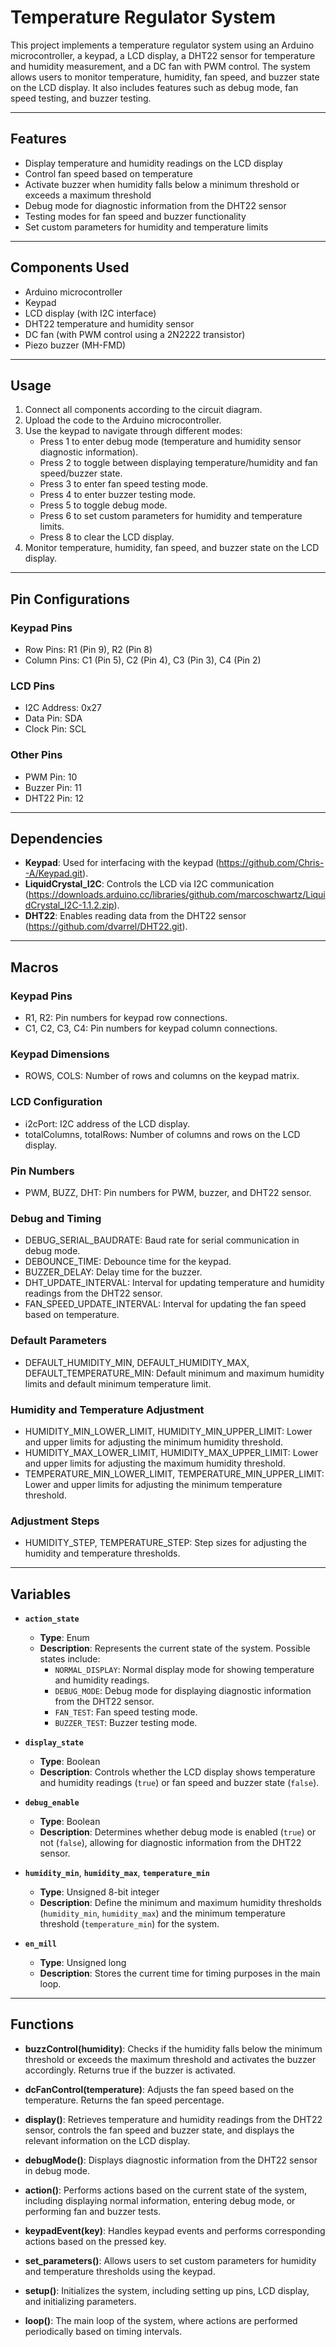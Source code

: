 # Temperature Regulator System

This project implements a temperature regulator system using an Arduino microcontroller, a keypad, a LCD display, a DHT22 sensor for temperature and humidity measurement, and a DC fan with PWM control. The system allows users to monitor temperature, humidity, fan speed, and buzzer state on the LCD display. It also includes features such as debug mode, fan speed testing, and buzzer testing.

---

## Features

- Display temperature and humidity readings on the LCD display
- Control fan speed based on temperature
- Activate buzzer when humidity falls below a minimum threshold or exceeds a maximum threshold
- Debug mode for diagnostic information from the DHT22 sensor
- Testing modes for fan speed and buzzer functionality
- Set custom parameters for humidity and temperature limits

---

## Components Used

- Arduino microcontroller
- Keypad
- LCD display (with I2C interface)
- DHT22 temperature and humidity sensor
- DC fan (with PWM control using a 2N2222 transistor)
- Piezo buzzer (MH-FMD)

---

## Usage

1. Connect all components according to the circuit diagram.
2. Upload the code to the Arduino microcontroller.
3. Use the keypad to navigate through different modes:
   - Press 1 to enter debug mode (temperature and humidity sensor diagnostic information).
   - Press 2 to toggle between displaying temperature/humidity and fan speed/buzzer state.
   - Press 3 to enter fan speed testing mode.
   - Press 4 to enter buzzer testing mode.
   - Press 5 to toggle debug mode.
   - Press 6 to set custom parameters for humidity and temperature limits.
   - Press 8 to clear the LCD display.
4. Monitor temperature, humidity, fan speed, and buzzer state on the LCD display.

---

## Pin Configurations

### Keypad Pins

- Row Pins: R1 (Pin 9), R2 (Pin 8)
- Column Pins: C1 (Pin 5), C2 (Pin 4), C3 (Pin 3), C4 (Pin 2)

### LCD Pins

- I2C Address: 0x27
- Data Pin: SDA
- Clock Pin: SCL

### Other Pins

- PWM Pin: 10
- Buzzer Pin: 11
- DHT22 Pin: 12

---

## Dependencies

- **Keypad**: Used for interfacing with the keypad (https://github.com/Chris--A/Keypad.git).
- **LiquidCrystal_I2C**: Controls the LCD via I2C communication (https://downloads.arduino.cc/libraries/github.com/marcoschwartz/LiquidCrystal_I2C-1.1.2.zip).
- **DHT22**: Enables reading data from the DHT22 sensor (https://github.com/dvarrel/DHT22.git).

---

## Macros

### Keypad Pins

- R1, R2: Pin numbers for keypad row connections.
- C1, C2, C3, C4: Pin numbers for keypad column connections.

### Keypad Dimensions

- ROWS, COLS: Number of rows and columns on the keypad matrix.

### LCD Configuration

- i2cPort: I2C address of the LCD display.
- totalColumns, totalRows: Number of columns and rows on the LCD display.

### Pin Numbers

- PWM, BUZZ, DHT: Pin numbers for PWM, buzzer, and DHT22 sensor.

### Debug and Timing

- DEBUG_SERIAL_BAUDRATE: Baud rate for serial communication in debug mode.
- DEBOUNCE_TIME: Debounce time for the keypad.
- BUZZER_DELAY: Delay time for the buzzer.
- DHT_UPDATE_INTERVAL: Interval for updating temperature and humidity readings from the DHT22 sensor.
- FAN_SPEED_UPDATE_INTERVAL: Interval for updating the fan speed based on temperature.

### Default Parameters

- DEFAULT_HUMIDITY_MIN, DEFAULT_HUMIDITY_MAX, DEFAULT_TEMPERATURE_MIN: Default minimum and maximum humidity limits and default minimum temperature limit.

### Humidity and Temperature Adjustment

- HUMIDITY_MIN_LOWER_LIMIT, HUMIDITY_MIN_UPPER_LIMIT: Lower and upper limits for adjusting the minimum humidity threshold.
- HUMIDITY_MAX_LOWER_LIMIT, HUMIDITY_MAX_UPPER_LIMIT: Lower and upper limits for adjusting the maximum humidity threshold.
- TEMPERATURE_MIN_LOWER_LIMIT, TEMPERATURE_MIN_UPPER_LIMIT: Lower and upper limits for adjusting the minimum temperature threshold.

### Adjustment Steps

- HUMIDITY_STEP, TEMPERATURE_STEP: Step sizes for adjusting the humidity and temperature thresholds.

---

## Variables

- **`action_state`**
  - **Type**: Enum
  - **Description**: Represents the current state of the system. Possible states include:
    - `NORMAL_DISPLAY`: Normal display mode for showing temperature and humidity readings.
    - `DEBUG_MODE`: Debug mode for displaying diagnostic information from the DHT22 sensor.
    - `FAN_TEST`: Fan speed testing mode.
    - `BUZZER_TEST`: Buzzer testing mode.

- **`display_state`**
  - **Type**: Boolean
  - **Description**: Controls whether the LCD display shows temperature and humidity readings (`true`) or fan speed and buzzer state (`false`).

- **`debug_enable`**
  - **Type**: Boolean
  - **Description**: Determines whether debug mode is enabled (`true`) or not (`false`), allowing for diagnostic information from the DHT22 sensor.

- **`humidity_min`**, **`humidity_max`**, **`temperature_min`**
  - **Type**: Unsigned 8-bit integer
  - **Description**: Define the minimum and maximum humidity thresholds (`humidity_min`, `humidity_max`) and the minimum temperature threshold (`temperature_min`) for the system.

- **`en_mill`**
  - **Type**: Unsigned long
  - **Description**: Stores the current time for timing purposes in the main loop.

---

## Functions

- **buzzControl(humidity)**: Checks if the humidity falls below the minimum threshold or exceeds the maximum threshold and activates the buzzer accordingly. Returns true if the buzzer is activated.

- **dcFanControl(temperature)**: Adjusts the fan speed based on the temperature. Returns the fan speed percentage.

- **display()**: Retrieves temperature and humidity readings from the DHT22 sensor, controls the fan speed and buzzer state, and displays the relevant information on the LCD display.

- **debugMode()**: Displays diagnostic information from the DHT22 sensor in debug mode.

- **action()**: Performs actions based on the current state of the system, including displaying normal information, entering debug mode, or performing fan and buzzer tests.

- **keypadEvent(key)**: Handles keypad events and performs corresponding actions based on the pressed key.

- **set_parameters()**: Allows users to set custom parameters for humidity and temperature thresholds using the keypad.

- **setup()**: Initializes the system, including setting up pins, LCD display, and initializing parameters.

- **loop()**: The main loop of the system, where actions are performed periodically based on timing intervals.

